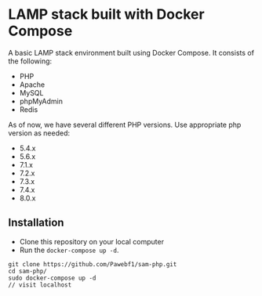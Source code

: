 # LAMP stack built with Docker Compose

A basic LAMP stack environment built using Docker Compose. It consists of the following:

* PHP
* Apache
* MySQL
* phpMyAdmin
* Redis

As of now, we have several different PHP versions. Use appropriate php version as needed:

* 5.4.x
* 5.6.x
* 7.1.x
* 7.2.x
* 7.3.x
* 7.4.x
* 8.0.x

## Installation

* Clone this repository on your local computer
* Run the `docker-compose up -d`.

```shell
git clone https://github.com/Pawebf1/sam-php.git
cd sam-php/
sudo docker-compose up -d
// visit localhost
```